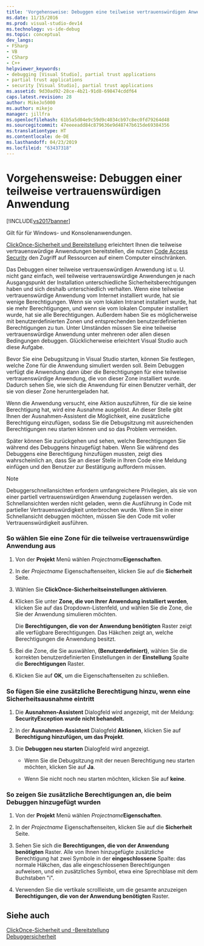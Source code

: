 ```yaml
---
title: 'Vorgehensweise: Debuggen eine teilweise vertrauenswürdigen Anwendung | Microsoft-Dokumentation'
ms.date: 11/15/2016
ms.prod: visual-studio-dev14
ms.technology: vs-ide-debug
ms.topic: conceptual
dev_langs:
- FSharp
- VB
- CSharp
- C++
helpviewer_keywords:
- debugging [Visual Studio], partial trust applications
- partial trust applications
- security [Visual Studio], partial trust applications
ms.assetid: 9d30ad92-28ce-4b21-91d8-698474cddf64
caps.latest.revision: 28
author: MikeJo5000
ms.author: mikejo
manager: jillfra
ms.openlocfilehash: 61b5a5d04e9c59d9c4034cb97c8ec0fd79264d48
ms.sourcegitcommit: 47eeeeadd84c879636e9d48747b615de69384356
ms.translationtype: HT
ms.contentlocale: de-DE
ms.lasthandoff: 04/23/2019
ms.locfileid: "63437318"
---
```

# <a name="how-to-debug-a-partial-trust-application"></a>Vorgehensweise: Debuggen einer teilweise vertrauenswürdigen Anwendung
[!INCLUDE[vs2017banner](../includes/vs2017banner.md)]

Gilt für für Windows- und Konsolenanwendungen.  
  
 [ClickOnce-Sicherheit und Bereitstellung](../deployment/clickonce-security-and-deployment.md) erleichtert Ihnen die teilweise vertrauenswürdige Anwendungen bereitstellen, die nutzen [Code Access Security](http://msdn.microsoft.com/library/859af632-c80d-4736-8d6f-1e01b09ce127) den Zugriff auf Ressourcen auf einem Computer einschränken.  
  
 Das Debuggen einer teilweise vertrauenswürdigen Anwendung ist u. U. nicht ganz einfach, weil teilweise vertrauenswürdige Anwendungen je nach Ausgangspunkt der Installation unterschiedliche Sicherheitsberechtigungen haben und sich deshalb unterschiedlich verhalten. Wenn eine teilweise vertrauenswürdige Anwendung vom Internet installiert wurde, hat sie wenige Berechtigungen. Wenn sie vom lokalen Intranet installiert wurde, hat sie mehr Berechtigungen, und wenn sie vom lokalen Computer installiert wurde, hat sie alle Berechtigungen. Außerdem haben Sie es möglicherweise mit benutzerdefinierten Zonen und entsprechenden benutzerdefinierten Berechtigungen zu tun. Unter Umständen müssen Sie eine teilweise vertrauenswürdige Anwendung unter mehreren oder allen diesen Bedingungen debuggen. Glücklicherweise erleichtert Visual Studio auch diese Aufgabe.  
  
 Bevor Sie eine Debugsitzung in Visual Studio starten, können Sie festlegen, welche Zone für die Anwendung simuliert werden soll. Beim Debuggen verfügt die Anwendung dann über die Berechtigungen für eine teilweise vertrauenswürdige Anwendung, die von dieser Zone installiert wurde. Dadurch sehen Sie, wie sich die Anwendung für einen Benutzer verhält, der sie von dieser Zone heruntergeladen hat.  
  
 Wenn die Anwendung versucht, eine Aktion auszuführen, für die sie keine Berechtigung hat, wird eine Ausnahme ausgelöst. An dieser Stelle gibt Ihnen der Ausnahmen-Assistent die Möglichkeit, eine zusätzliche Berechtigung einzufügen, sodass Sie die Debugsitzung mit ausreichenden Berechtigungen neu starten können und so das Problem vermeiden.  
  
 Später können Sie zurückgehen und sehen, welche Berechtigungen Sie während des Debuggens hinzugefügt haben. Wenn Sie während des Debuggens eine Berechtigung hinzufügen mussten, zeigt dies wahrscheinlich an, dass Sie an dieser Stelle in Ihren Code eine Meldung einfügen und den Benutzer zur Bestätigung auffordern müssen.  
  
> [!NOTE]
> Debuggerschnellansichten erfordern umfangreichere Privilegien, als sie von einer partiell vertrauenswürdigen Anwendung zugelassen werden. Schnellansichten werden nicht geladen, wenn die Ausführung in Code mit partieller Vertrauenswürdigkeit unterbrochen wurde. Wenn Sie in einer Schnellansicht debuggen möchten, müssen Sie den Code mit voller Vertrauenswürdigkeit ausführen.  
  
### <a name="to-choose-a-zone-for-your-partial-trust-application"></a>So wählen Sie eine Zone für die teilweise vertrauenswürdige Anwendung aus  
  
1. Von der **Projekt** Menü wählen _Projectname_**Eigenschaften**.  
  
2. In der *Projectname* Eigenschaftenseiten, klicken Sie auf die **Sicherheit** Seite.  
  
3. Wählen Sie **ClickOnce-Sicherheitseinstellungen aktivieren**.  
  
4. Klicken Sie unter **Zone, die von Ihrer Anwendung installiert werden**, klicken Sie auf das Dropdown-Listenfeld, und wählen Sie die Zone, die Sie der Anwendung simulieren möchten.  
  
     Die **Berechtigungen, die von der Anwendung benötigten** Raster zeigt alle verfügbare Berechtigungen. Das Häkchen zeigt an, welche Berechtigungen die Anwendung besitzt.  
  
5. Bei die Zone, die Sie auswählen, **(Benutzerdefiniert)**, wählen Sie die korrekten benutzerdefinierten Einstellungen in der **Einstellung** Spalte die **Berechtigungen** Raster.  
  
6. Klicken Sie auf **OK**, um die Eigenschaftenseiten zu schließen.  
  
### <a name="to-add-an-extra-permission-when-a-security-exception-occurs"></a>So fügen Sie eine zusätzliche Berechtigung hinzu, wenn eine Sicherheitsausnahme eintritt  
  
1. Die **Ausnahmen-Assistent** Dialogfeld wird angezeigt, mit der Meldung: **SecurityException wurde nicht behandelt.**  
  
2. In der **Ausnahmen-Assistent** Dialogfeld **Aktionen**, klicken Sie auf **Berechtigung hinzufügen, um das Projekt**.  
  
3. Die **Debuggen neu starten** Dialogfeld wird angezeigt.  
  
    - Wenn Sie die Debugsitzung mit der neuen Berechtigung neu starten möchten, klicken Sie auf **Ja**.  
  
    - Wenn Sie nicht noch neu starten möchten, klicken Sie auf **keine**.  
  
### <a name="to-view-extra-permissions-added-while-debugging"></a>So zeigen Sie zusätzliche Berechtigungen an, die beim Debuggen hinzugefügt wurden  
  
1. Von der **Projekt** Menü wählen _Projectname_**Eigenschaften**.  
  
2. In der *Projectname* Eigenschaftenseiten, klicken Sie auf die **Sicherheit** Seite.  
  
3. Sehen Sie sich die **Berechtigungen, die von der Anwendung benötigten** Raster. Alle von Ihnen hinzugefügte zusätzliche Berechtigung hat zwei Symbole in der **eingeschlossene** Spalte: das normale Häkchen, das alle eingeschlossenen Berechtigungen aufweisen, und ein zusätzliches Symbol, etwa eine Sprechblase mit dem Buchstaben "i".  
  
4. Verwenden Sie die vertikale scrollleiste, um die gesamte anzuzeigen **Berechtigungen, die von der Anwendung benötigten** Raster.  
  
## <a name="see-also"></a>Siehe auch  
 [ClickOnce-Sicherheit und -Bereitstellung](../deployment/clickonce-security-and-deployment.md)   
 [Debuggersicherheit](../debugger/debugger-security.md)
